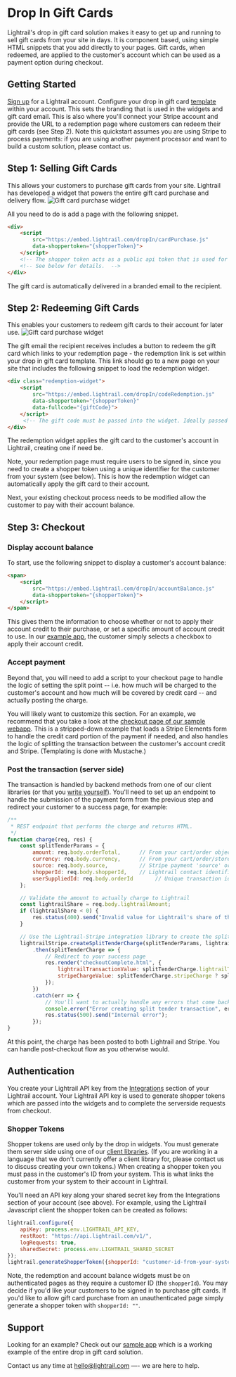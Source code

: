 # Drop In Gift Cards
Lightrail's drop in gift card solution makes it easy to get up and running to sell gift cards from your site in days.
It is component based, using simple HTML snippets that you add directly to your pages.
Gift cards, when redeemed, are applied to the customer's account which can be used as a payment option during checkout. 

## Getting Started
[Sign up](https://www.lightrail.com/app/#/register) for a Lightrail account. Configure your drop in gift card [template](https://www.lightrail.com/app/#/cards/template) within your account. 
This sets the branding that is used in the widgets and gift card email. This is also where you'll connect your Stripe account and provide the URL to a redemption page where customers can redeem their gift cards (see Step 2). Note this quickstart assumes you are using Stripe to process payments: if you are using another payment processor and want to build a custom solution, please contact us.

## Step 1: Selling Gift Cards
This allows your customers to purchase gift cards from your site. 
Lightrail has developed a widget that powers the entire gift card purchase and delivery flow. 
![Gift card purchase widget](assets/purchase-widget.png)

All you need to do is add a page with the following snippet.  
```html
<div>
    <script 
        src="https://embed.lightrail.com/dropIn/cardPurchase.js"
        data-shoppertoken="{shopperToken}"> 
    </script>
    <!-- The shopper token acts as a public api token that is used for issuing the gift card. -->
    <!-- See below for details.  -->
</div>
```
The gift card is automatically delivered in a branded email to the recipient.

## Step 2: Redeeming Gift Cards
This enables your customers to redeem gift cards to their account for later use.
![Gift card purchase widget](assets/redemption-widget.png)

The gift email the recipient receives includes a button to redeem the gift card which links to your redemption page - the redemption link is set within your drop in gift card template.
This link should go to a new page on your site that includes the following snippet to load the redemption widget.
```html
<div class="redemption-widget">
    <script
        src="https://embed.lightrail.com/dropIn/codeRedemption.js"
        data-shoppertoken="{shopperToken}"
        data-fullcode="{giftCode}">
    </script>
     <!-- The gift code must be passed into the widget. Ideally passed automatically from the url. -->
</div>
``` 
The redemption widget applies the gift card to the customer's account in Lightrail, creating one if need be.  

Note, your redemption page must require users to be signed in, since you need to create a shopper token using a unique identifier for the customer from your system (see below).
This is how the redemption widget can automatically apply the gift card to their account.
 
Next, your existing checkout process needs to be modified allow the customer to pay with their account balance.

## Step 3: Checkout

### Display account balance
To start, use the following snippet to display a customer's account balance:
```html
<span>
    <script
        src="https://embed.lightrail.com/dropIn/accountBalance.js"
        data-shoppertoken="{shopperToken}">    
    </script>
</span>
```
This gives them the information to choose whether or not to apply their account credit to their purchase, or set a specific amount of account credit to use. In our [example app](https://github.com/Giftbit/stripe-integration-sample-webapp/blob/master/shared/views/checkout.html), the customer simply selects a checkbox to apply their account credit.

### Accept payment
Beyond that, you will need to add a script to your checkout page to handle the logic of setting the split point -- i.e. how much will be charged to the customer's account and how much will be covered by credit card -- and actually posting the charge.

You will likely want to customize this section. For an example, we recommend that you take a look at the [checkout page of our sample webapp](https://github.com/Giftbit/stripe-integration-sample-webapp/blob/master/shared/views/checkout.html#L62). This is a stripped-down example that loads a Stripe Elements form to handle the credit card portion of the payment if needed, and also handles the logic of splitting the transaction between the customer's account credit and Stripe. (Templating is done with Mustache.)

### Post the transaction (server side)
The transaction is handled by backend methods from one of our client libraries (or that you [write yourself](https://github.com/Giftbit/Lightrail-API-Docs/blob/drop-in-gift-cards/use-cases/stripe-split.md)). You'll need to set up an endpoint to handle the submission of the payment form from the previous step and redirect your customer to a success page, for example:

```javascript
/**
 * REST endpoint that performs the charge and returns HTML.
 */
function charge(req, res) {
    const splitTenderParams = {
        amount: req.body.orderTotal,      // From your cart/order object
        currency: req.body.currency,      // From your cart/order/store config
        source: req.body.source,          // Stripe payment 'source' or 'customer'
        shopperId: req.body.shopperId,    // Lightrail contact identifier; see below
        userSuppliedId: req.body.orderId       // Unique transaction identifier for idempotency
    };

    // Validate the amount to actually charge to Lightrail
    const lightrailShare = req.body.lightrailAmount;
    if (lightrailShare < 0) {
        res.status(400).send("Invalid value for Lightrail's share of the transaction");
    }

    // Use the Lightrail-Stripe integration library to create the split tender charge
    lightrailStripe.createSplitTenderCharge(splitTenderParams, lightrailShare, stripe)
        .then(splitTenderCharge => {
            // Redirect to your success page
            res.render("checkoutComplete.html", {
                lightrailTransactionValue: splitTenderCharge.lightrailTransaction ? splitTenderCharge.lightrailTransaction.value / -100 : 0,
                stripeChargeValue: splitTenderCharge.stripeCharge ? splitTenderCharge.stripeCharge.amount / 100 : 0
            });
        })
        .catch(err => {
            // You'll want to actually handle any errors that come back
            console.error("Error creating split tender transaction", err);
            res.status(500).send("Internal error");
        });
}
```

At this point, the charge has been posted to both Lightrail and Stripe. You can handle post-checkout flow as you otherwise would. 

## Authentication
You create your Lightrail API key from the [Integrations](```https://www.lightrail.com/app/#/account/api) section of your Lightrail account.
Your Lightrail API key is used to generate shopper tokens which are passed into the widgets and to complete the serverside requests from checkout.  

### Shopper Tokens
Shopper tokens are used only by the drop in widgets. You must generate them server side using one of our [client libraries](https://github.com/Giftbit/Lightrail-API-Docs/blob/docs/client-libraries.md). (If you are working in a language that we don't currently offer a client library for, please contact us to discuss creating your own tokens.) 
When creating a shopper token you must pass in the customer's ID from your system. This is what links the customer from your system to their account in Lightrail.  

You'll need an API key along your shared secret key from the Integrations section of your account (see above).
For example, using the Lightrail Javascript client the shopper token can be created as follows:
```javascript
lightrail.configure({
    apiKey: process.env.LIGHTRAIL_API_KEY,
    restRoot: "https://api.lightrail.com/v1/",
    logRequests: true,
    sharedSecret: process.env.LIGHTRAIL_SHARED_SECRET
});
lightrail.generateShopperToken({shopperId: "customer-id-from-your-system"})
```
Note, the redemption and account balance widgets must be on authenticated pages as they require a customer ID (the `shopperId`).
You may decide if you'd like your customers to be signed in to purchase gift cards. 
If you'd like to allow gift card purchase from an unauthenticated page simply generate a shopper token with `shopperId: ""`.

## Support
Looking for an example? Check out our [sample app](https://github.com/Giftbit/stripe-integration-sample-webapp) which is a working example of the entire drop in gift card solution.

Contact us any time at hello@lightrail.com —- we are here to help.
